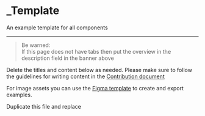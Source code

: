 
# _Template

An example template for all components

---

> Be warned:  
> If this page does not have tabs then put the overview in the description field in the banner above

Delete the titles and content below as needed. Please make sure to follow the guidelines for writing content in the [Contribution document]()

For image assets you can use the [Figma template](https://www.figma.com/file/FfZO9M5VBB9P60v6r2mqcU/Documentation-Assets) to create and export examples.

Duplicate this file and replace <Template> with the component name. Remove this box too, it does not automatically self destruct 💥.

# <Tab Title>

If this page has tabes write an overview of the component/page here.

## Key Points

- Key point 1

- Key point 2

## Usage

How should this component be used? What should and shouldn’t it do?

## Variants

Are there variations of the component that have specific functionality? Use headings as required to break up the information.

### Variant 1

Some information.

### Variant 2

Some information.

## Component Specific Info* (Optional)

Some components may require specific sections or informations e.g. [“Buttons V Links”](https://www.notion.so/Buttons-dc642b26c46746908a9ef53c35f09b33). Add this section in after the consistent structure and give it a clear, descriptive title.

## Web Specific Info

Add any information that is specific to how this component is used of behaves on the web.

## Magnolia Specific Info

Add in any information specific for Magnolia components or usage.

## Native Specific Info

Add any information that is specific to how this component is used of behaves on the iOS or Android.

## File Links

  
[![Figma Component Link](https://studio-assets.supernova.io/design-systems/16150/e241a704-856b-4939-9d70-0816bcee776c.png?Expires=1977609600&Policy=eyJTdGF0ZW1lbnQiOlt7IlJlc291cmNlIjoiaHR0cHM6Ly9zdHVkaW8tYXNzZXRzLnN1cGVybm92YS5pby9kZXNpZ24tc3lzdGVtcy8xNjE1MC9lMjQxYTcwNC04NTZiLTQ5MzktOWQ3MC0wODE2YmNlZTc3NmMucG5nIiwiQ29uZGl0aW9uIjp7IkRhdGVMZXNzVGhhbiI6eyJBV1M6RXBvY2hUaW1lIjoxOTc3NjA5NjAwfX19XX0_&Signature=OLrxA-E9ng7rHOgqj~WIaJiT2G19hKeBUlFEQxhXsUTZkY2UyNrVf9jH~bZRTAVYl0lCN3XJ8kQqMsudpLM-ff7s1Id6ZQMKNa9hgEPCYdWxUC4xVBPVHsnKYCS-CquTLBl91yl6~3ZXtFhjnIWYwsUnTM4sFETwh8AVZF9wB0FH2ir4~y3eECmLh7IbPfLt84inHtX9hbT5kLY4U9m7gzbpGfkWGiiKqDlqOucFEemeLwjIfE6P03LtI~Ju7GBBqJjfaPFZztX~ru~3IEfHkeXwkeBjF4AMfEYQLgCk04X3LLhxe5Sk1XUXxFb73w4U3f2HJtue6f1HJ7FxrQKp5g__&Key-Pair-Id=APKAJGK34LCCAUR7N6LA)](figma.com)  
Figma Component Link, Put a link to the figma component here  
  
[![Component Annotation](https://studio-assets.supernova.io/design-systems/16150/17e960c4-4272-4412-b56b-4016d81ff6b5.png?Expires=1977609600&Policy=eyJTdGF0ZW1lbnQiOlt7IlJlc291cmNlIjoiaHR0cHM6Ly9zdHVkaW8tYXNzZXRzLnN1cGVybm92YS5pby9kZXNpZ24tc3lzdGVtcy8xNjE1MC8xN2U5NjBjNC00MjcyLTQ0MTItYjU2Yi00MDE2ZDgxZmY2YjUucG5nIiwiQ29uZGl0aW9uIjp7IkRhdGVMZXNzVGhhbiI6eyJBV1M6RXBvY2hUaW1lIjoxOTc3NjA5NjAwfX19XX0_&Signature=lg4Bl05nBcA0c9qMEXKoEgtFsO8y61aEe6b0TED71TKSR3mTfPq7yojKCMwKz0qMlU9LhURitLSYQKgt1e78WcPI7LNwehzjyq5iCVqlxV786lB~6wtSEU6e-~KSgdjdTIq5y3XxG2B7exO9Q-0CJB6bNWackubDS-1wOgz0tTrXn~AEq1xKxJk3IRuWCGMTeHC8xdaiBygcxdsbrDDTYf594oPZqoHBxx7Z4GalCgtslfJvQ2SjEYkLzUXxeSQ-AEWqCE7jDQd6JyQ9JYhRD6RSEn9xWlynyFiPF6kSTHli47snAB2K40vTkxw-MERUV6ckgTf36Gc5mRl0oXufXg__&Key-Pair-Id=APKAJGK34LCCAUR7N6LA)](figma.com)  
Component Annotation, Put a link to the figma component annotation if it exists.  
  


---

### Glossary of Terms

Use the following words for consistency in documentation and then delete when no longer required.

- *Actions* - use whenever indicating an event will happen as a behaviour of the component. _”Clicking the button triggers an action”**_

- *Collection* - Used to describe a group of the same thing i.e. lists, carousel content etc. _”It allows users to navigate a collection of content in a fixed space.”**_

- *Composition* - When describing a group of components that will be combined together. _”Steppers will always be a child component of a larger composition”**_

- *Data* - Use this term for when we are referencing the collection or display of content.

- *Invert* - Used to describe when the colours are light content on dark background but within the light theme/mode. _”Tabs are available light and inverted.”**_

- *Process* - Used to describe what an action triggers i.e. a calculation, API call or database flow. _”Highlight that an action or process has been completed.”**_

- *Props* - Use this to refer to any properties of a component that can be adjusted i.e. size, variant etc. _”Icon Buttons aligned with form labels should use the small prop.”**_

- *Variants* - Used to describe the same component but with differences, Figma components are a good reference for this. _”Our tabs are available in two variants.”**_